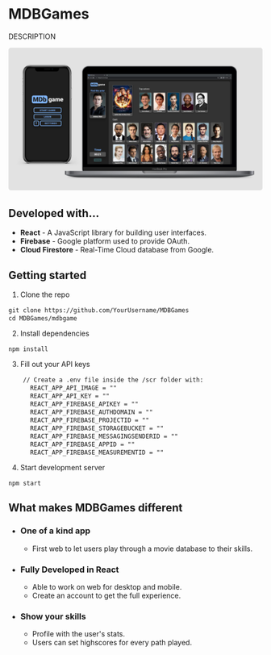 # MDBGames

DESCRIPTION

<p align="center">
  <img src="./MDBGames.png" />
</p>

## Developed with...

- **React** - A JavaScript library for building user interfaces.
- **Firebase** - Google platform used to provide OAuth.
- **Cloud Firestore** - Real-Time Cloud database from Google.

## Getting started

1. Clone the repo

```
git clone https://github.com/YourUsername/MDBGames
cd MDBGames/mdbgame
```

2. Install dependencies

```
npm install
```

3. Fill out your API keys

```
    // Create a .env file inside the /scr folder with:
      REACT_APP_API_IMAGE = ""
      REACT_APP_API_KEY = ""
      REACT_APP_FIREBASE_APIKEY = ""
      REACT_APP_FIREBASE_AUTHDOMAIN = ""
      REACT_APP_FIREBASE_PROJECTID = ""
      REACT_APP_FIREBASE_STORAGEBUCKET = ""
      REACT_APP_FIREBASE_MESSAGINGSENDERID = ""
      REACT_APP_FIREBASE_APPID = ""
      REACT_APP_FIREBASE_MEASUREMENTID = ""
```

4. Start development server

```
npm start
```

## What makes MDBGames different

- ### One of a kind app
  - First web to let users play through a movie database to their skills.

- ### Fully Developed in React
  - Able to work on web for desktop and mobile.
  - Create an account to get the full experience.

- ### Show your skills
  - Profile with the user's stats.
  - Users can set highscores for every path played.
